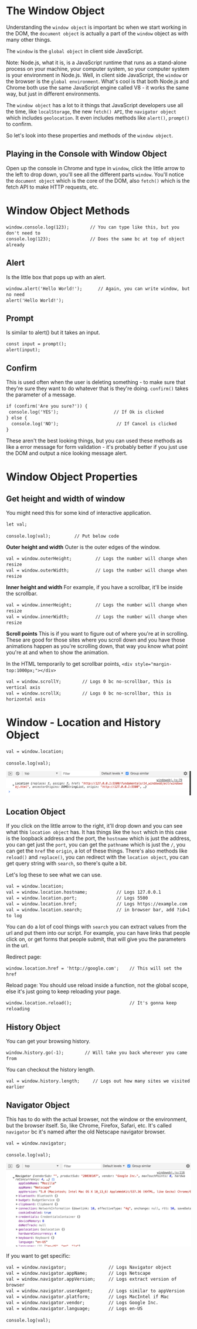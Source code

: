 # The Window Object

Understanding the ```window object``` is important bc when we start working in the DOM, the ```document object``` is actually a part of the ```window``` object as with many other things.

The ```window``` is the ```global object``` in client side JavaScript. 

Note: Node.js, what it is, is a JavaScript runtime that runs as a stand-alone process on your machine, your computer system, so your computer system is your environment in Node.js. Well, in client side JavaScript, the ```window``` or the browser is the ```global environment```. What's cool is that both Node.js and Chrome both use the same JavaScript engine called V8 - it works the same way, but just in different environments.

The ```window object``` has a lot to it things that JavaScript developers use all the time, like ```localStorage```, the new ```fetch() API```, the ```navigator object``` which includes ```geolocation```. It even includes methods like ```alert()```, ```prompt()``` to confirm.

So let's look into these properties and methods of the ```window object```.

## Playing in the Console with Window Object

Open up the console in Chrome and type in ```window```, click the little arrow to the left to drop down, you'll see all the different parts ```window```. You'll notice the ```document object``` which is the core of the DOM, also ```fetch()``` which is the fetch API to make HTTP requests, etc.

# Window  Object Methods

```
window.console.log(123);        // You can type like this, but you don't need to
console.log(123);               // Does the same bc at top of object already
```

## Alert
Is the little box that pops up with an alert.
```
window.alert('Hello World!');      // Again, you can write window, but no need
alert('Hello World!');
```

## Prompt
Is similar to alert() but it takes an input.
```
const input = prompt();
alert(input);
```

## Confirm
This is used often when the user is deleting something - to make sure that they're sure they want to do whatever that is they're doing. ```confirm()``` takes the parameter of a message.
```
if (confirm('Are you sure?')) {
 console.log('YES');                     // If Ok is clicked
} else {
  console.log('NO');                      // If Cancel is clicked
}
```

These aren't the best looking things, but you can used these methods as like a error message for form validation - it's probably better if you just use the DOM and output a nice looking message alert. 

# Window Object Properties

## Get height and width of window
You might need this for some kind of interactive application.

```
let val;

console.log(val);         // Put below code
```

**Outer height and width**
Outer is the outer edges of the window.
```
val = window.outerHeight;         // Logs the number will change when resize
val = window.outerWidth;          // Logs the number will change when resize
```

**Inner height and width**
For example, if you have a scrollbar, it'll be inside the scrollbar.
```
val = window.innerHeight;         // Logs the number will change when resize
val = window.innerWidth;          // Logs the number will change when resize
```

**Scroll points**
This is if you want to figure out of where you're at in scrolling. These are good for those sites where you scroll down and you have those animations happen as you're scrolling down, that way you know what point you're at and when to show the animation.

In the HTML temporarily to get scrollbar points, ```<div style="margin-top:1000px;"></div>```

```
val = window.scrollY;        // Logs 0 bc no-scrollbar, this is vertical axis
val = window.scrollX;        // Logs 0 bc no-scrollbar, this is horizontal axis
```

# Window - Location and History Object

```
val = window.location;

console.log(val);
```
<kbd>![alt text](img/locationobj.png "screenshot")</kbd>

## Location Object

If you click on the little arrow to the right, it'll drop down and you can see what this ```location object``` has. It has things like the ```host``` which in this case is the loopback address and the port, the ```hostname``` which is just the address, you can get just the ```port```, you can get the ```pathname``` which is just the ```/```, you can get the ```href``` the ```origin```, a lot of these things. There's also methods like ```reload()``` and ```replace()```, you can redirect with the ```location object```, you can get query string with ```search```, so there's quite a bit.

Let's log these to see what we can use.

```
val = window.location;
val = window.location.hostname;           // Logs 127.0.0.1
val = window.location.port;               // Logs 5500
val = window.location.href;               // Logs https://example.com
val = window.location.search;             // in browser bar, add ?id=1 to log
```

You can do a lot of cool things with ```search``` you can extract values from the url and put them into our script. For example, you can have links that people click on, or get forms that people submit, that will give you the parameters in the url.

Redirect page:
```
window.location.href = 'http://google.com';    // This will set the href
```

Reload page:
You should use reload inside a function, not the global scope, else it's just going to keep reloading your page.
```
window.location.reload();                      // It's gonna keep reloading
```

## History Object
You can get your browsing history.
```
window.history.go(-1);        // Will take you back wherever you came from
```

You can checkout the history length.
```
val = window.history.length;     // Logs out how many sites we visited earlier
```

## Navigator Object

This has to do with the actual browser, not the window or the environment, but the browser itself. So, like Chrome, Firefox, Safari, etc. It's called ```navigator``` bc it's named after the old Netscape navigator browser.

```
val = window.navigator;

console.log(val);
```

<kbd>![alt text](img/navobject.png "screenshot")</kbd>

If you want to get specific:
```
val = window.navigator;                // Logs Navigator object
val = window.navigator.appName;        // Logs Netscape
val = window.navigator.appVersion;     // Logs extract version of browser
val = window.navigator.userAgent;      // Logs similar to appVersion
val = window.navigator.platform;       // Logs MacIntel if Mac
val = window.navigator.vendor;         // Logs Google Inc.
val = window.navigator.language;       // Logs en-US

console.log(val);
```